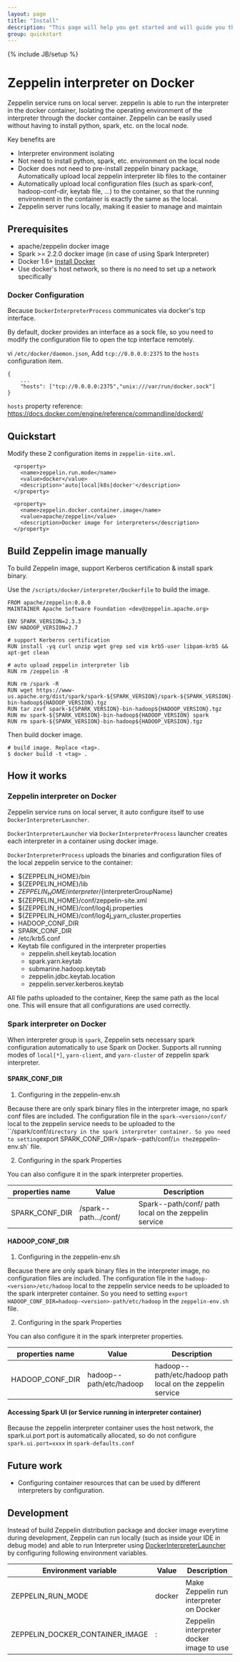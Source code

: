 ```yaml
---
layout: page
title: "Install"
description: "This page will help you get started and will guide you through installing Apache Zeppelin and running it in the command line."
group: quickstart
---
```

<!--
Licensed under the Apache License, Version 2.0 (the "License");
you may not use this file except in compliance with the License.
You may obtain a copy of the License at

http://www.apache.org/licenses/LICENSE-2.0

Unless required by applicable law or agreed to in writing, software
distributed under the License is distributed on an "AS IS" BASIS,
WITHOUT WARRANTIES OR CONDITIONS OF ANY KIND, either express or implied.
See the License for the specific language governing permissions and
limitations under the License.
-->
{% include JB/setup %}

# Zeppelin interpreter on Docker

Zeppelin service runs on local server. zeppelin is able to run the interpreter in the docker container, Isolating the operating environment of the interpreter through the docker container. Zeppelin can be easily used without having to install python, spark, etc. on the local node.

Key benefits are

 - Interpreter environment isolating
 - Not need to install python, spark, etc. environment on the local node
 - Docker does not need to pre-install zeppelin binary package, Automatically upload local zeppelin interpreter lib files to the container
 - Automatically upload local configuration files (such as spark-conf, hadoop-conf-dir, keytab file, ...) to the container, so that the running environment in the container is exactly the same as the local.
 - Zeppelin server runs locally, making it easier to manage and maintain

## Prerequisites

 - apache/zeppelin docker image
 - Spark >= 2.2.0 docker image (in case of using Spark Interpreter)
 - Docker 1.6+ [Install Docker](https://docs.docker.com/v17.12/install/)
 - Use docker's host network, so there is no need to set up a network specifically

### Docker Configuration

Because `DockerInterpreterProcess` communicates via docker's tcp interface.

By default, docker provides an interface as a sock file, so you need to modify the configuration file to open the tcp interface remotely.

vi `/etc/docker/daemon.json`, Add `tcp://0.0.0.0:2375` to the `hosts` configuration item.

```
{
    ...
    "hosts": ["tcp://0.0.0.0:2375","unix:///var/run/docker.sock"]
}
```

`hosts` property reference: https://docs.docker.com/engine/reference/commandline/dockerd/


## Quickstart

Modify these 2 configuration items in `zeppelin-site.xml`.

```
  <property>
    <name>zeppelin.run.mode</name>
    <value>docker</value>
    <description>'auto|local|k8s|docker'</description>
  </property>

  <property>
    <name>zeppelin.docker.container.image</name>
    <value>apache/zeppelin</value>
    <description>Docker image for interpreters</description>
  </property>

```


## Build Zeppelin image manually

To build Zeppelin image, support Kerberos certification & install spark binary.

Use the `/scripts/docker/interpreter/Dockerfile` to build the image.

```
FROM apache/zeppelin:0.8.0
MAINTAINER Apache Software Foundation <dev@zeppelin.apache.org>

ENV SPARK_VERSION=2.3.3
ENV HADOOP_VERSION=2.7

# support Kerberos certification
RUN install -yq curl unzip wget grep sed vim krb5-user libpam-krb5 && apt-get clean

# auto upload zeppelin interpreter lib
RUN rm /zeppelin -R

RUN rm /spark -R
RUN wget https://www-us.apache.org/dist/spark/spark-${SPARK_VERSION}/spark-${SPARK_VERSION}-bin-hadoop${HADOOP_VERSION}.tgz
RUN tar zxvf spark-${SPARK_VERSION}-bin-hadoop${HADOOP_VERSION}.tgz
RUN mv spark-${SPARK_VERSION}-bin-hadoop${HADOOP_VERSION} spark
RUN rm spark-${SPARK_VERSION}-bin-hadoop${HADOOP_VERSION}.tgz
```

Then build docker image.

```
# build image. Replace <tag>.
$ docker build -t <tag> .
```

## How it works

### Zeppelin interpreter on Docker

Zeppelin service runs on local server, it auto configure itself to use `DockerInterpreterLauncher`.

`DockerInterpreterLauncher` via `DockerInterpreterProcess` launcher creates each interpreter in a container using docker image.

`DockerInterpreterProcess` uploads the binaries and configuration files of the local zeppelin service to the container:

 - ${ZEPPELIN_HOME}/bin
 - ${ZEPPELIN_HOME}/lib
 - ${ZEPPELIN_HOME}/interpreter/${interpreterGroupName}
 - ${ZEPPELIN_HOME}/conf/zeppelin-site.xml
 - ${ZEPPELIN_HOME}/conf/log4j.properties
 - ${ZEPPELIN_HOME}/conf/log4j_yarn_cluster.properties
 - HADOOP_CONF_DIR
 - SPARK_CONF_DIR
 - /etc/krb5.conf
 - Keytab file configured in the interpreter properties
   - zeppelin.shell.keytab.location
   - spark.yarn.keytab
   - submarine.hadoop.keytab
   - zeppelin.jdbc.keytab.location
   - zeppelin.server.kerberos.keytab

All file paths uploaded to the container, Keep the same path as the local one. This will ensure that all configurations are used correctly.

### Spark interpreter on Docker

When interpreter group is `spark`, Zeppelin sets necessary spark configuration automatically to use Spark on Docker.
Supports all running modes of `local[*]`, `yarn-client`, and `yarn-cluster` of zeppelin spark interpreter.

#### SPARK_CONF_DIR

1. Configuring in the zeppelin-env.sh

  Because there are only spark binary files in the interpreter image, no spark conf files are included.
  The configuration file in the `spark-<version>/conf/` local to the zeppelin service needs to be uploaded to the ``/spark/conf/` directory in the spark interpreter container.
  So you need to setting `export SPARK_CONF_DIR=/spark-<version>-path/conf/` in the `zeppelin-env.sh` file.

2. Configuring in the spark Properties

  You can also configure it in the spark interpreter properties.

  | properties name | Value | Description |
  | ----- | ----- | ----- |
  | SPARK_CONF_DIR | /spark-<version>-path.../conf/ | Spark-<version>-path/conf/ path local on the zeppelin service |


#### HADOOP_CONF_DIR

1. Configuring in the zeppelin-env.sh

  Because there are only spark binary files in the interpreter image, no configuration files are included.
  The configuration file in the `hadoop-<version>/etc/hadoop` local to the zeppelin service needs to be uploaded to the spark interpreter container.
  So you need to setting `export HADOOP_CONF_DIR=hadoop-<version>-path/etc/hadoop` in the `zeppelin-env.sh` file.

2. Configuring in the spark Properties

  You can also configure it in the spark interpreter properties.

  | properties name | Value | Description |
  | ----- | ----- | ----- |
  | HADOOP_CONF_DIR | hadoop-<version>-path/etc/hadoop | hadoop-<version>-path/etc/hadoop path local on the zeppelin service |


#### Accessing Spark UI (or Service running in interpreter container)

Because the zeppelin interpreter container uses the host network, the spark.ui.port port is automatically allocated, so do not configure `spark.ui.port=xxxx` in `spark-defaults.conf`


## Future work

 - Configuring container resources that can be used by different interpreters by configuration.


## Development

Instead of build Zeppelin distribution package and docker image everytime during development,
Zeppelin can run locally (such as inside your IDE in debug mode) and able to run Interpreter using [DockerInterpreterLauncher](https://github.com/apache/zeppelin/blob/master/zeppelin-plugins/launcher/docker/src/main/java/org/apache/zeppelin/interpreter/launcher/DockerInterpreterLauncher.java) by configuring following environment variables.


| Environment variable | Value | Description |
| ----- | ----- | ----- |
| ZEPPELIN_RUN_MODE | docker | Make Zeppelin run interpreter on Docker |
| ZEPPELIN_DOCKER_CONTAINER_IMAGE | <image>:<version> | Zeppelin interpreter docker image to use |

